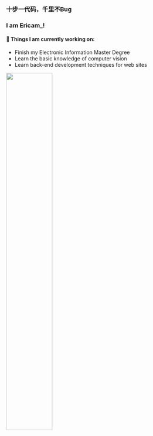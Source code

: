 ### 十步一代码，千里不Bug 
### I  am Ericam_!

  #### 🌱 Things I am currently working on: 
  - Finish my Electronic Information Master Degree  
  - Learn the basic knowledge of computer vision
  - Learn back-end development techniques for web sites

  <p>
  	<img width="50%"src="https://github-readme-stats-820sxk75u.vercel.app/api?username=850552586&show_icons=true&hide_border=true?theme=radical" />

  </p>

  
